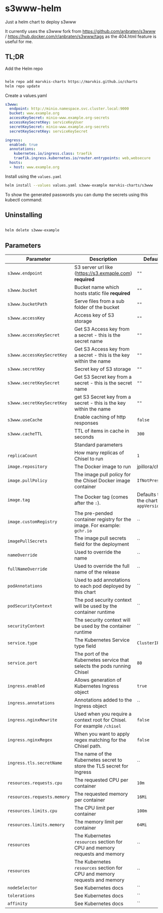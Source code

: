 # s3www-helm
Just a helm chart to deploy s3www

It currently uses the s3www fork from https://github.com/anbraten/s3www / https://hub.docker.com/r/anbraten/s3www/tags as the 404.html feature is useful for me.

## TL;DR

Add the Helm repo
```bash

helm repo add marvkis-charts https://marvkis.github.io/charts
helm repo update

```

Create a values.yaml
```yaml
s3www:
  endpoint: http://minio.namespace.svc.cluster.local:9000
  bucket: www.example.org
  accessKeySecret: minio-www.example.org-secrets
  accessKeySecretKey: serviceKeyUser
  secretKeySecret: minio-www.example.org-secrets
  secretKeySecretKey: serviceKeySecret

ingress:
  enabled: true
  annotations:
    kubernetes.io/ingress.class: traefik
    traefik.ingress.kubernetes.io/router.entrypoints: web,websecure
  hosts:
  - host: www.example.org

```

Install using the `values.yaml`
```bash
helm install --values values.yaml s3www-example marvkis-charts/s3www
```

To show the generated passwords you can dump the secrets using this kubectl command:


## Uninstalling
```bash

helm delete s3www-example

```

## Parameters

| Parameter                      | Description                                     | Default |
| ------------------------- | ----------------------------------------------- | ----- |
| `s3www.endpoint` | S3 server url like (https://s3.exmaple.com) **required** |`""` |
| `s3www.bucket` | Bucket name which hosts static file **required** |`""` |
| `s3www.bucketPath` | Serve files from a sub folder of the bucket |`""` |
| `s3www.accessKey` | Access key of S3 storage |`""` |
| `s3www.accessKeySecret` | Get S3 Access key from a secret - this is the secret name |`""` |
| `s3www.accessKeySecretKey` | Get S3 Access key from a secret - this is the key within the name |`""` |
| `s3www.secretKey` | Secret key of S3 storage |`""` |
| `s3www.secretKeySecret` | Get S3 Secret key from a secret - this is the secret name |`""` |
| `s3www.secretKeySecretKey` | get S3 Secret key from a secret - this is the key within the name |`""` |
| `s3www.useCache` | Enable caching of http responses |`false` |
| `s3www.cacheTTL` | TTL of items in cache in seconds |`300` |
|  | Standard parameters |  |
| `replicaCount`    | How many replicas of Chisel to run                    | `1` |
| `image.repository` | The Docker image to run | jpillora/chisel  |
| `image.pullPolicy` | The image pull policy for the Chisel Docker image container | `IfNotPresent` |
| `image.tag` | The Docker tag (comes after the `:`). | Defaults to the chart `appVersion` |
| `image.customRegistry` | The pre-pended container registry for the image. For example: `gchr.io` | `` |
| `imagePullSecrets` | The image pull secrets field for the deployment | `` |
| `nameOverride` | Used to override the name | `` |
| `fullNameOverride` | Used to override the full name of the release | `` |
| `podAnnotations` | Used to add annotations to each pod deployed by this chart | `` |
| `podSecurityContext` | The pod security context will be used by the container runtime | `` |
| `securityContext` | The security context will be used by the container runtime | `` |
| `service.type` | The Kubernetes Service type field | `ClusterIP` |
| `service.port` | The port of the Kubernetes service that selects the pods running Chisel | `80` |
| `ingress.enabled` | Allows generation of Kubernetes Ingress object | `true` |
| `ingress.annotations` | Annotations added to the Ingress object | `` |
| `ingress.nginxRewrite` | Used when you require a context root for Chisel. For example `/chisel` | `false` |
| `ingress.nginxRegex` | When you want to apply regex matching for the Chisel path. | `false` |
| `ingress.tls.secretName` | The name of the Kubernetes secret to store the TLS secret for Ingress | `` |
| `resources.requests.cpu` | The requested CPU per container | `10m` |
| `resources.requests.memory` | The requested memory per container | `16Mi` |
| `resources.limits.cpu` | The CPU limit per container | `100m` |
| `resources.limits.memory` | The memory limit per container | `64Mi` |
| `resources` | The Kubernetes `resources` section for CPU and memory requests and memory | `` |
| `resources` | The Kubernetes `resources` section for CPU and memory requests and memory | `` |
| `nodeSelector` | See Kubernetes docs | `` |
| `tolerations` | See Kubernetes docs | `` |
| `affinity` | See Kubernetes docs | `` |